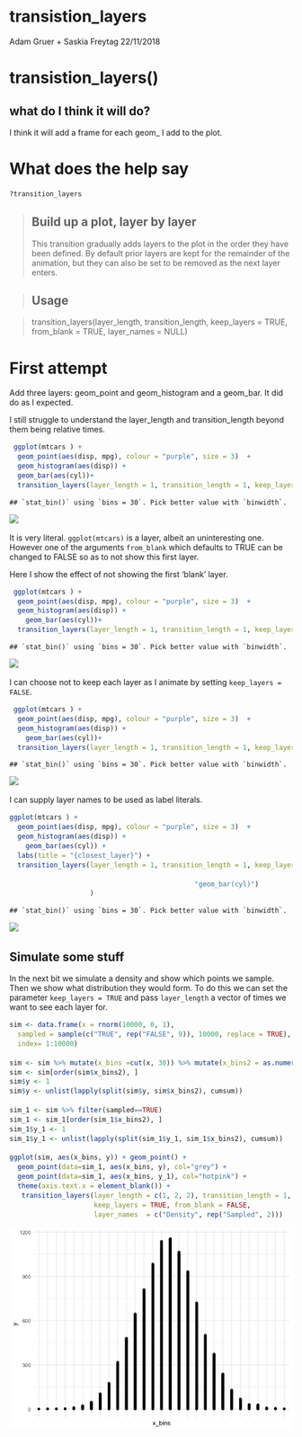 transistion\_layers
================
Adam Gruer + Saskia Freytag
22/11/2018

# transistion\_layers()

## what do I think it will do?

I think it will add a frame for each geom\_ I add to the plot.

# What does the help say

``` r
?transition_layers
```

> ## Build up a plot, layer by layer
> 
> This transition gradually adds layers to the plot in the order they
> have been defined. By default prior layers are kept for the remainder
> of the animation, but they can also be set to be removed as the next
> layer enters.

> ## Usage

> transition\_layers(layer\_length, transition\_length, keep\_layers =
> TRUE, from\_blank = TRUE, layer\_names = NULL)

# First attempt

Add three layers: geom\_point and geom\_histogram and a geom\_bar. It
did do as I expected.

I still struggle to understand the layer\_length and transition\_length
beyond them being relative times.

``` r
 ggplot(mtcars ) + 
  geom_point(aes(disp, mpg), colour = "purple", size = 3)  +
  geom_histogram(aes(disp)) +
  geom_bar(aes(cyl))+
  transition_layers(layer_length = 1, transition_length = 1, keep_layers = TRUE)
```

    ## `stat_bin()` using `bins = 30`. Pick better value with `binwidth`.

![](transition_layers_files/figure-gfm/first%20attempt-1.gif)<!-- -->

It is very literal. `ggplot(mtcars)` is a layer, albeit an uninteresting
one. However one of the arguments `from_blank` which defaults to TRUE
can be changed to FALSE so as to not show this first layer.

Here I show the effect of not showing the first ‘blank’ layer.

``` r
 ggplot(mtcars ) + 
  geom_point(aes(disp, mpg), colour = "purple", size = 3)  +
  geom_histogram(aes(disp)) +
    geom_bar(aes(cyl))+
  transition_layers(layer_length = 1, transition_length = 1, keep_layers = TRUE, from_blank =  FALSE ) 
```

    ## `stat_bin()` using `bins = 30`. Pick better value with `binwidth`.

![](transition_layers_files/figure-gfm/hid%20blank%20layer-1.gif)<!-- -->

I can choose not to keep each layer as I animate by setting `keep_layers
= FALSE`.

``` r
 ggplot(mtcars ) + 
  geom_point(aes(disp, mpg), colour = "purple", size = 3)  +
  geom_histogram(aes(disp)) +
    geom_bar(aes(cyl))+
  transition_layers(layer_length = 1, transition_length = 1, keep_layers = FALSE, from_blank =  FALSE ) 
```

    ## `stat_bin()` using `bins = 30`. Pick better value with `binwidth`.

![](transition_layers_files/figure-gfm/dont%20keep%20layers-1.gif)<!-- -->

I can supply layer names to be used as label literals.

``` r
ggplot(mtcars ) + 
  geom_point(aes(disp, mpg), colour = "purple", size = 3)  +
  geom_histogram(aes(disp)) +
    geom_bar(aes(cyl)) +
  labs(title = "{closest_layer}") +
  transition_layers(layer_length = 1, transition_length = 1, keep_layers = FALSE, from_blank =  FALSE, layer_names  = c("geom_point(disp,mpg)",
                                                                                                                        "geom_histogram(disp)",
                                              "geom_bar(cyl)")
                    ) 
```

    ## `stat_bin()` using `bins = 30`. Pick better value with `binwidth`.

![](transition_layers_files/figure-gfm/supply%20label%20literals-1.gif)<!-- -->

## Simulate some stuff

In the next bit we simulate a density and show which points we sample.
Then we show what distribution they would form. To do this we can set
the parameter `keep_layers = TRUE` and pass `layer_length` a vector of
times we want to see each layer for.

``` r
sim <- data.frame(x = rnorm(10000, 0, 1), 
  sampled = sample(c("TRUE", rep("FALSE", 9)), 10000, replace = TRUE),
  index= 1:10000)

sim <- sim %>% mutate(x_bins =cut(x, 30)) %>% mutate(x_bins2 = as.numeric(x_bins))
sim <- sim[order(sim$x_bins2), ]
sim$y <- 1
sim$y <- unlist(lapply(split(sim$y, sim$x_bins2), cumsum)) 

sim_1 <- sim %>% filter(sampled==TRUE)
sim_1 <- sim_1[order(sim_1$x_bins2), ]
sim_1$y_1 <- 1
sim_1$y_1 <- unlist(lapply(split(sim_1$y_1, sim_1$x_bins2), cumsum)) 

ggplot(sim, aes(x_bins, y)) + geom_point() + 
  geom_point(data=sim_1, aes(x_bins, y), col="grey") +
  geom_point(data=sim_1, aes(x_bins, y_1), col="hotpink") +
  theme(axis.text.x = element_blank()) +
   transition_layers(layer_length = c(1, 2, 2), transition_length = 1, 
                     keep_layers = TRUE, from_blank = FALSE, 
                     layer_names  = c("Density", rep("Sampled", 2))) 
```

![](transition_layers_files/figure-gfm/simulation-1.gif)<!-- -->
